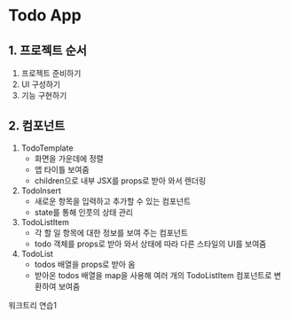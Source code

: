 # Todo App
## 1. 프로젝트 순서
1. 프로젝트 준비하기
2. UI 구성하기
3. 기능 구현하기

## 2. 컴포넌트
1. TodoTemplate
    - 화면을 가운데에 정렬
    - 앱 타이틀 보여줌
    - children으로 내부 JSX를 props로 받아 와서 렌더링
2. TodoInsert
    - 새로운 항목을 입력하고 추가할 수 있는 컴포넌트
    - state를 통해 인풋의 상태 관리
3. TodoListItem
    - 각 할 일 항목에 대한 정보를 보여 주는 컴포넌트
    - todo 객체를 props로 받아 와서 상태에 따라 다른 스타일의 UI를 보여줌
4. TodoList
    - todos 배열을 props로 받아 옴
    - 받아온 todos 배열을 map을 사용해 여러 개의 TodoListItem 컴포넌트로 변환하여 보여줌

워크트리 연습1
